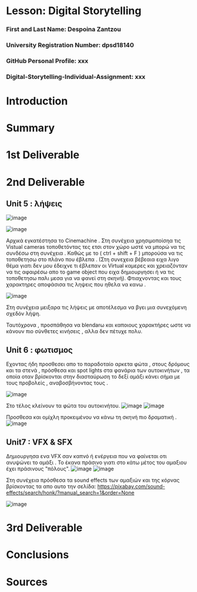 # Lesson: Digital Storytelling

### First and Last Name: Despoina Zantzou 
### University Registration Number: dpsd18140
### GitHub Personal Profile: xxx
### Digital-Storytelling-Individual-Assignment: xxx

# Introduction



# Summary


# 1st Deliverable


# 2nd Deliverable
<h2>Unit 5 : λήψεις  </h2>
 
 
![image](https://user-images.githubusercontent.com/117392255/236702216-a86d1bc5-310f-4421-abf8-f789721f849f.png)

![image](https://user-images.githubusercontent.com/117392255/236702225-9437bad6-4c8b-4733-8024-22ebf5e77be0.png)

Αρχικά εγκατέστησα το Cinemachine . Στη συνέχεια χρησιμοποίσηα τις Vistual cameras τοποθετόντας τες ετσι στον χώρο ωστέ να μπορώ να τις συνδέσω στη συνέχεια .
Καθώς με το ( ctrl + shift + F ) μπορούσα να τις τοποθετησω στο πλάνο που έβλεπα . (Στη συνεχεια βέβεαια ειχα λιγο θέμα γιατι δεν μου έδειχνε τι έβλεπαν οι Virtual καμερες και χρειαζόνταν να τις αφαιρέσω απο το game object που ειχα δημιουργησει ή να τις τοποθετησω παλι μεσα για να φανεί στη σκηνή).
Φτιαχνοντας και τους χαρακτηρες αποφάσισα τις ληψεις που ηθελα να κανω .

![image](https://user-images.githubusercontent.com/117392255/236702401-a6ca6137-fe92-422e-85ff-f320c9d33a4e.png)

Στη συνέχεια μειξαρα τις λήψεις με αποτέλεσμα να βγει μια συνεχόμενη σχεδόν λήψη.

Ταυτόχρονα , προσπάθησα να blendarω και καποιους χαρακτήρες ωστε να κάνουν πιο σύνθετες κινήσεις , αλλα δεν πέτυχε πολυ.

<h2>Unit 6 : φωτισμος </h2>

Εχοντας ήδη προσθεσει απο το παραδοταίο αρκετα φώτα , στους δρόμους και τα στενά , πρόσθεσα και spot lights στα φανάρια των αυτοκινήτων , τα οποία οταν βρίσκονται στην διασταύρωση  το δεξί αμάξι κάνει σήμα με τους προβολείς , αναβοσβήνοντας τους .

![image](https://user-images.githubusercontent.com/117392255/236702747-37b12aed-0827-4e04-b26f-4c596496b159.png)

Στο τέλος κλείνουν τα φώτα του αυτοκινήτου.
![image](https://user-images.githubusercontent.com/117392255/236702808-67a9a27d-e34f-4be9-8400-077288397b5c.png)
![image](https://user-images.githubusercontent.com/117392255/236702870-db36800f-badf-4450-8675-af8eae2a2f9c.png)

Προσθεσα και ομίχλη προκειμένου να κάνω τη σκηνή πιο δραματική .
![image](https://user-images.githubusercontent.com/117392255/236703030-4fe34e47-34fc-48b8-9e25-90b71fdfaedb.png)

<h2> Unit7 : VFX & SFX </h2>

Δημιουργησα ενα VFX σαν καπνό ή ενέργεια που να φαίνεται οτι ανυψώνει το αμάξι . Το έκανα πράσινο γιατι στο κάτω μέτος του αμαξιου έχει πράσινους "πόλους".
![image](https://user-images.githubusercontent.com/117392255/236703246-04176b9e-4900-4ea2-9963-3e0f3d254ea7.png)
![image](https://user-images.githubusercontent.com/117392255/236703262-47e0a6c3-fb87-43f3-a430-b08c79de8956.png)

Στη συνέχεια πρόσθεσα τα sound effects των αμαξιών και της κόρνας βρίσκοντας τα απο αυτο την σελίδα: https://pixabay.com/sound-effects/search/honk/?manual_search=1&order=None

![image](https://user-images.githubusercontent.com/117392255/236703324-09a981f3-794f-4566-9341-ed2399045511.png)


# 3rd Deliverable 


# Conclusions


# Sources
